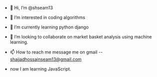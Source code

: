 - 👋 Hi, I’m @shseam13
- 👀 I’m interested in coding algorithms
- 🌱 I’m currently learning python django
- 💞️ I’m looking to collaborate on market basket analysis using machine learning.
- 📫 How to reach me message me on gmail -- shajjadhossainseam13@gmail.com

- now I am learning JavaScript.
<!---
shseam13/shseam13 is a ✨ special ✨ repository because its `README.md` (this file) appears on your GitHub profile.
You can click the Preview link to take a look at your changes.
--->
